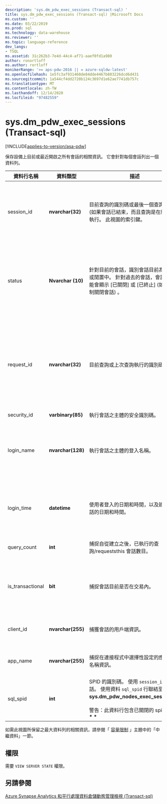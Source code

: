 ```yaml
---
description: 'sys.dm_pdw_exec_sessions (Transact-sql) '
title: sys.dm_pdw_exec_sessions (Transact-sql) |Microsoft Docs
ms.custom: ''
ms.date: 03/22/2019
ms.prod: sql
ms.technology: data-warehouse
ms.reviewer: ''
ms.topic: language-reference
dev_langs:
- TSQL
ms.assetid: 31c262b3-7e4d-44c4-af71-aaef0fd1a980
author: ronortloff
ms.author: rortloff
monikerRange: '>= aps-pdw-2016 || = azure-sqldw-latest'
ms.openlocfilehash: 1e5fc3af931460de84dde4467b803226dcd6d431
ms.sourcegitcommit: 1a544cf4dd2720b124c3697d1e62ae7741db757c
ms.translationtype: MT
ms.contentlocale: zh-TW
ms.lasthandoff: 12/14/2020
ms.locfileid: "97482559"
---
```

# <a name="sysdm_pdw_exec_sessions-transact-sql"></a>sys.dm_pdw_exec_sessions (Transact-sql) 
[!INCLUDE[applies-to-version/asa-pdw](../../includes/applies-to-version/asa-pdw.md)]

  保存設備上目前或最近開啟之所有會話的相關資訊。 它會針對每個會話列出一個資料列。  
  
|資料行名稱|資料類型|描述|範圍|  
|-----------------|---------------|-----------------|-----------|  
|session_id|**nvarchar(32)**|目前查詢的識別碼或最後一個查詢執行 (如果會話已結束，而且查詢是在終止) 時執行。 此視圖的索引鍵。|在系統中的所有會話之間是唯一的。|  
|status|**Nvarchar (10)**|針對目前的會話，識別會話目前為作用中或閒置中。 針對過去的會話，會話狀態可能會顯示 [已關閉] 或 [已終止] (如果已強制關閉會話) 。|「作用中」、「已關閉」、「閒置」、「已終止」|  
|request_id|**nvarchar(32)**|目前查詢或上次查詢執行的識別碼。|系統中的所有要求都是唯一的。 如果未執行，則為 Null。|  
|security_id|**varbinary(85)**|執行會話之主體的安全識別碼。||  
|login_name|**nvarchar(128)**|執行會話之主體的登入名稱。|符合使用者命名慣例的任何字串。|  
|login_time|**datetime**|使用者登入的日期和時間，以及建立此會話的日期和時間。|目前時間之前的有效 **日期時間** 。|  
|query_count|**int**|捕捉自從建立之後，已執行的查詢/requeststhis 會話數目。|大於或等於0。|  
|is_transactional|**bit**|捕捉會話目前是否在交易內。|0表示自動認可，1代表交易式。|  
|client_id|**nvarchar(255)**|捕獲會話的用戶端資訊。|任何有效的字串。|  
|app_name|**nvarchar(255)**|捕捉在連接程式中選擇性設定的應用程式名稱資訊。|任何有效的字串。|  
|sql_spid|**int**|SPID 的識別碼。 使用 `session_id` 此會話。 使用資料 `sql_spid` 行聯結至 **sys.dm_pdw_nodes_exec_sessions**。<br /><br /> 警告：此資料行包含已關閉的 spid。 **\* \* \* \***||  
  
 如需此視圖所保留之最大資料列的相關資訊，請參閱「 [容量限制](/azure/sql-data-warehouse/sql-data-warehouse-service-capacity-limits#metadata) 」主題中的「中繼資料」一節。  
  
## <a name="permissions"></a>權限  
 需要 `VIEW SERVER STATE` 權限。  
  
## <a name="see-also"></a>另請參閱  
 [Azure Synapse Analytics 和平行處理資料倉儲動態管理檢視 &#40;Transact-sql&#41;](../../relational-databases/system-dynamic-management-views/sql-and-parallel-data-warehouse-dynamic-management-views.md)  
  
  
